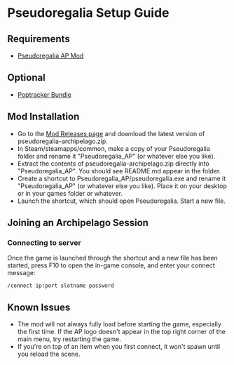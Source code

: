 # Pseudoregalia Setup Guide

## Requirements
* [Pseudoregalia AP Mod](https://github.com/qwint/pseudoregalia-archipelago/releases)

## Optional
* [Poptracker Bundle](https://github.com/Br00ty/pseudoregalia_brooty)

## Mod Installation
* Go to the [Mod Releases page](https://github.com/qwint/pseudoregalia-archipelago/releases/latest) and download the latest version of pseudoregalia-archipelago.zip.
* In Steam/steamapps/common, make a copy of your Pseudoregalia folder and rename it "Pseudoregalia_AP" (or whatever else you like).
* Extract the contents of pseudoregalia-archipelago.zip directly into "Pseudoregalia_AP". You should see README.md appear in the folder.
* Create a shortcut to Pseudoregalia_AP/pseudoregalia.exe and rename it "Pseudoregalia_AP" (or whatever else you like). Place it on your desktop or in your games folder or whatever.
* Launch the shortcut, which should open Pseudoregalia. Start a new file.


## Joining an Archipelago Session
### Connecting to server
Once the game is launched through the shortcut and a new file has been started, press F10 to open the in-game console, and enter your connect message:
```
/connect ip:port slotname password
```

## Known Issues
* The mod will not always fully load before starting the game, especially the first time. If the AP logo doesn't appear in the top right corner of the main menu, try restarting the game.
* If you're on top of an item when you first connect, it won't spawn until you reload the scene.